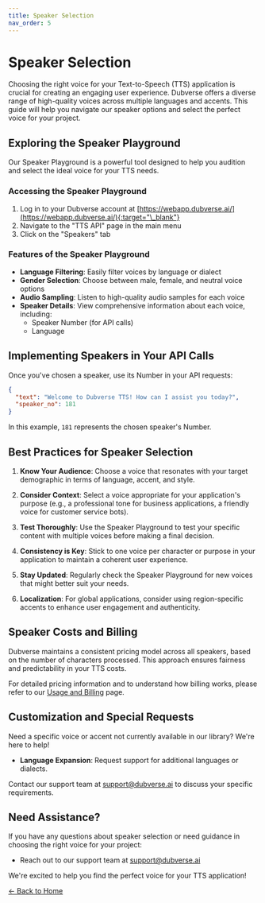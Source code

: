 ```yaml
---
title: Speaker Selection
nav_order: 5
---
```


# Speaker Selection

Choosing the right voice for your Text-to-Speech (TTS) application is crucial for creating an engaging user experience. Dubverse offers a diverse range of high-quality voices across multiple languages and accents. This guide will help you navigate our speaker options and select the perfect voice for your project.

## Exploring the Speaker Playground

Our Speaker Playground is a powerful tool designed to help you audition and select the ideal voice for your TTS needs.

### Accessing the Speaker Playground

1. Log in to your Dubverse account at [https://webapp.dubverse.ai/](https://webapp.dubverse.ai/){:target="\_blank"}
2. Navigate to the "TTS API" page in the main menu
3. Click on the "Speakers" tab

### Features of the Speaker Playground

- **Language Filtering**: Easily filter voices by language or dialect
- **Gender Selection**: Choose between male, female, and neutral voice options
- **Audio Sampling**: Listen to high-quality audio samples for each voice
- **Speaker Details**: View comprehensive information about each voice, including:
  - Speaker Number (for API calls)
  - Language

## Implementing Speakers in Your API Calls

Once you've chosen a speaker, use its Number in your API requests:

```json
{
  "text": "Welcome to Dubverse TTS! How can I assist you today?",
  "speaker_no": 181
}
```

In this example, `181` represents the chosen speaker's Number.

## Best Practices for Speaker Selection

1. **Know Your Audience**: Choose a voice that resonates with your target demographic in terms of language, accent, and style.

2. **Consider Context**: Select a voice appropriate for your application's purpose (e.g., a professional tone for business applications, a friendly voice for customer service bots).

3. **Test Thoroughly**: Use the Speaker Playground to test your specific content with multiple voices before making a final decision.

4. **Consistency is Key**: Stick to one voice per character or purpose in your application to maintain a coherent user experience.

5. **Stay Updated**: Regularly check the Speaker Playground for new voices that might better suit your needs.

6. **Localization**: For global applications, consider using region-specific accents to enhance user engagement and authenticity.

## Speaker Costs and Billing

Dubverse maintains a consistent pricing model across all speakers, based on the number of characters processed. This approach ensures fairness and predictability in your TTS costs.

For detailed pricing information and to understand how billing works, please refer to our [Usage and Billing](usage-billing.md) page.

## Customization and Special Requests

Need a specific voice or accent not currently available in our library? We're here to help!

- **Language Expansion**: Request support for additional languages or dialects.

Contact our support team at support@dubverse.ai to discuss your specific requirements.

## Need Assistance?

If you have any questions about speaker selection or need guidance in choosing the right voice for your project:

- Reach out to our support team at support@dubverse.ai

We're excited to help you find the perfect voice for your TTS application!

[← Back to Home](../index.md)
